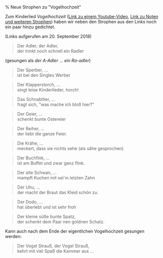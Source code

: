 % Neue Strophen zu "Vogelhochzeit"


Zum Kinderlied _Vogelhochzeit_
([Link zu einem Youtube-Video](https://www.youtube.com/watch?v=TJly9PLGATM),
[Link zu Noten und weiteren Strophen](https://www.lieder-archiv.de/die_vogelhochzeit-notenblatt_100064.html))
haben wir neben den Strophen aus den Links noch ein paar hinzu gedichtet.

(Links aufgerufen am 20. September 2018)


> Der Adler, der Adler,  
> der trinkt noch schnell ein Radler  

(gesungen als _der A-Adler_ ... _ein Ra-adler_)  

> Der Sperber, ...  
> ist bei den Singles Werber  

> Der Klapperstorch, ...  
> singt leise Kinderlieder, horch!  

> Das Schnabltier, ...  
> fragt sich, "was mache ich bloß hier?"  

> Der Geier, ...  
> schenkt bunte Ostereier  

> Der Reiher, ...  
> der liebt die ganze Feier.   

> Die Krähe, ...  
> meckert, dass sie nichts sehe (als sähe gesprochen)  

> Der Buchfink, ...  
> ist am Buffet und zwar ganz flink.  

> Der alte Schwan, ...  
> mampft Kuchen mit sei'm letzten Zahn  

> Der Uhu, ...  
> der macht der Braut das Kleid schön zu.  

> Der Dodo, ...  
> hat überlebt und ist sehr froh  

> Der kleine süße bunte Spatz,  
> der schenkt dem Paar nen goldnen Schatz.   

Kann auch nach dem Ende der eigentlichen Vogelhochzeit gesungen werden:

> Der Vogel Strauß, der Vogel Strauß,  
> kehrt mit viel Spaß die Kammer aus ...  
